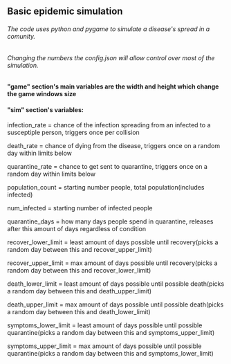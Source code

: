 ## Basic epidemic simulation
###### The code uses python and pygame to simulate a disease's spread in a comunity.
###### Changing the numbers the config.json will allow control over most of the simulation.
#### "game" section's main variables are the width and height which change the game windows size
#### "sim" section's variables:
infection_rate = chance of the infection spreading from an infected to a susceptiple person, triggers once per collision

death_rate = chance of dying from the disease, triggers once on a random day within limits below

quarantine_rate = chance to get sent to quarantine, triggers once on a random day within limits below

population_count = starting number people, total population(includes infected)

num_infected = starting number of infected people

quarantine_days = how many days people spend in quarantine, releases after this amount of days regardless of condition

recover_lower_limit = least amount of days possible until recovery(picks a random day between this and recover_upper_limit)

recover_upper_limit = max amount of days possible until recovery(picks a random day between this and recover_lower_limit)

death_lower_limit = least amount of days possible until possible death(picks a random day between this and death_upper_limit)

death_upper_limit = max amount of days possible until possible death(picks a random day between this and death_lower_limit)

symptoms_lower_limit = least amount of days possible until possible quarantine(picks a random day between this and symptoms_upper_limit)

symptoms_upper_limit = max amount of days possible until possible quarantine(picks a random day between this and symptoms_lower_limit)

